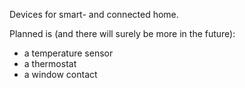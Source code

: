 Devices for smart- and connected home.

Planned is (and there will surely be more in the future):
* a temperature sensor
* a thermostat
* a window contact